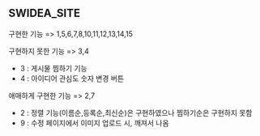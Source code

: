 ## SWIDEA_SITE
구현한 기능 => 1,5,6,7,8,10,11,12,13,14,15  

구현하지 못한 기능 => 3,4  

- 3 : 게시물 찜하기 기능
- 4 : 아이디어 관심도 숫자 변경 버튼  

애매하게 구현한 기능 => 2,7  
- 2 : 정렬 기능(이름순,등록순,최신순)은 구현하였으나 찜하기순은 구현하지 못함
- 9 : 수정 페이지에서 이미지 업로드 시, 깨져서 나옴